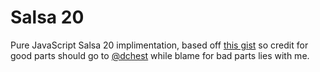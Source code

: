 Salsa 20
===

Pure JavaScript Salsa 20 implimentation, based off [this gist](https://gist.github.com/dchest/4582374) so credit for good parts should go to [@dchest](https://github.com/dchest) while blame for bad parts lies with me.